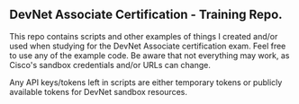 ## DevNet Associate Certification - Training Repo.
This repo contains scripts and other examples of things I created and/or used when studying for the DevNet Associate certification exam. Feel free to use any of the example code. Be aware that not everything may work, as Cisco's sandbox credentials and/or URLs can change.   

Any API keys/tokens left in scripts are either temporary tokens or publicly available tokens for DevNet sandbox resources.
